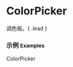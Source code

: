 # ColorPicker

调色板。{ .lead }

### 示例 <small>Examples</small>

<div class="bs-example">
    <div class="content">
        <div bx-name="components/colorpicker" bx-click="toggle" class="btn btn-default">ColorPicker</div>
    </div>
</div>

<script type="text/javascript">
    require(['brix/loader'], function(Loader) {
        Loader.boot(function() {
            var instances = Loader.query('components/colorpicker')
            instances.on('change.colorpicker', function(event, extra) {
                console.log(
                    event.type,
                    event.namespace,
                    extra
                )
            })
        })
    })
</script>